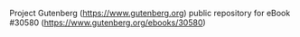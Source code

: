 Project Gutenberg (https://www.gutenberg.org) public repository for eBook #30580 (https://www.gutenberg.org/ebooks/30580)
